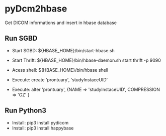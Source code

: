 # pyDcm2hbase
 Get DICOM informations and insert in hbase database

## Run SGBD
- Start SGBD: ${HBASE_HOME}/bin/start-hbase.sh
- Start Thrift: ${HBASE_HOME}/bin/hbase-daemon.sh start thrift -p 9090

- Acess shell: ${HBASE_HOME}/bin/hbase shell
- Execute: create 'prontuary', 'studyInstaceUID'
- Execute: alter 'prontuary', {NAME => 'studyInstaceUID', COMPRESSION => 'GZ' }

## Run Python3
- Install: pip3 install pydicom
- Install: pip3 install happybase